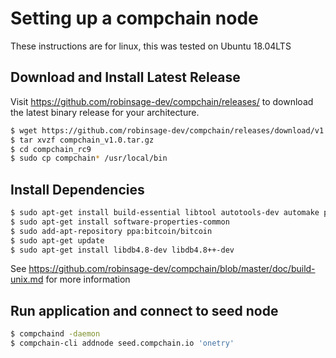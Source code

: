 # Setting up a compchain node
These instructions are for linux, this was tested on Ubuntu 18.04LTS

## Download and Install Latest Release
Visit https://github.com/robinsage-dev/compchain/releases/ to download the latest binary release for your architecture.

```bash
$ wget https://github.com/robinsage-dev/compchain/releases/download/v1.0/compchain_v1.0.tar.gz
$ tar xvzf compchain_v1.0.tar.gz
$ cd compchain_rc9
$ sudo cp compchain* /usr/local/bin
```

## Install Dependencies
```bash
$ sudo apt-get install build-essential libtool autotools-dev automake pkg-config libssl-dev libevent-dev bsdmainutils python3 libboost-system-dev libboost-filesystem-dev libboost-chrono-dev libboost-test-dev libboost-thread-dev
$ sudo apt-get install software-properties-common
$ sudo add-apt-repository ppa:bitcoin/bitcoin
$ sudo apt-get update
$ sudo apt-get install libdb4.8-dev libdb4.8++-dev
```

See https://github.com/robinsage-dev/compchain/blob/master/doc/build-unix.md for more information

## Run application and connect to seed node
```bash
$ compchaind -daemon
$ compchain-cli addnode seed.compchain.io 'onetry'
```
